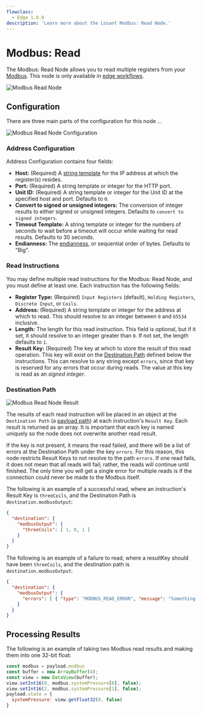 ```yaml
---
flowclass:
  - Edge 1.0.0
description: 'Learn more about the Losant Modbus: Read Node.'
---
```


# Modbus: Read

The Modbus: Read Node allows you to read multiple registers from your [Modbus](https://en.wikipedia.org/wiki/Modbus). This node is only available in [edge workflows](/workflows/edge-workflows/).

![Modbus Read Node](/images/workflows/data/modbus-read-node.png "Modbus Read Node")

## Configuration

There are three main parts of the configuration for this node ...

![Modbus Read Node Configuration](/images/workflows/data/modbus-read-node-configuration.png "Modbus Read Node Configuration")

### Address Configuration

Address Configuration contains four fields:

* **Host:** (Required) A [string template](/workflows/accessing-payload-data/#string-templates) for the IP address at which the register(s) resides.
* **Port:** (Required) A string template or integer for the HTTP port.
* **Unit ID:** (Required) A string template or integer for the Unit ID at the specified host and port. Defaults to `0`.
* **Convert to signed or unsigned integers:** The conversion of integer results to either signed or unsigned integers. Defaults to `convert to signed integers`.
* **Timeout Template:**  A string template or integer for the numbers of seconds to wait before a timeout will occur while waiting for read results. Defaults to 30 seconds.
* **Endianness:** The [endianness](https://en.wikipedia.org/wiki/Endianness), or sequential order of bytes. Defaults to "Big".

### Read Instructions

You may define multiple read instructions for the Modbus: Read Node, and you must define at least one. Each instruction has the following fields:

* **Register Type:** (Required) `Input Registers` (default), `Holding Registers`, `Discrete Input`, or `Coils`.
* **Address:** (Required) A string template or integer for the address at which to read. This should resolve to an integer between `0` and `65534` inclusive.
* **Length:** The length for this read instruction. This field is optional, but if it set, it should resolve to an integer greater than `0`. If not set, the length defaults to `1`.
* **Result Key:** (Required) The key at which to store the result of this read operation. This key will exist on the [Destination Path](#result) defined below the instructions. This can resolve to any string except `errors`, since that key is reserved for any errors that occur during reads. The value at this key is read as an *signed integer*.

### Destination Path

![Modbus Read Node Result](/images/workflows/data/modbus-read-node-result.png "Modbus Read Node Result")

The results of each read instruction will be placed in an object at the `Destination Path` (a [payload path](/workflows/accessing-payload-data/#payload-paths)) at each instruction's `Result Key`. Each result is returned as an array. It is important that each key is named uniquely so the node does not overwrite another read result.

If the key is not present, it means the read failed, and there will be a list of errors at the Destination Path under the key `errors`. For this reason, this node restricts Result Keys to not resolve to the path `errors`. If one read fails, it does not mean that all reads will fail; rather, the reads will continue until finished. The only time you will get a single error for multiple reads is if the connection could never be made to the Modbus itself.

The following is an example of a successful read, where an instruction's Result Key is `threeCoils`, and the Destination Path is `destination.modbusOutput`:

```json
{
  "destination": {
    "modbusOutput": {
      "threeCoils": [ 1, 0, 1 ]
    }
  }
}
```

The following is an example of a failure to read, where a resultKey should have been `threeCoils`, and the destination path is `destination.modbusOutput`:

```json
{
  "destination": {
    "modbusOutput": {
      "errors": [ { "type": "MODBUS_READ_ERROR", "message": "Something useful to help you fix the issue." } ]
    }
  }
}
```

## Processing Results

The following is an example of taking two Modbus read results and making them into one 32-bit float:

```javascript
const modbus = payload.modbus
const buffer = new ArrayBuffer(4);
const view = new DataView(buffer);
view.setInt16(0, modbus.systemPressure[0], false);
view.setInt16(2, modbus.systemPressure[1], false);
payload.state = {
  systemPressure: view.getFloat32(0, false)
}
```
